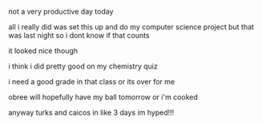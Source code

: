 not a very productive day today

all i really did was set this up and do my computer science project but that was last night so i dont know if that counts

it looked nice though

i think i did pretty good on my chemistry quiz

i need a good grade in that class or its over for me

obree will hopefully have my ball tomorrow or i'm cooked

anyway turks and caicos in like 3 days im hyped!!!